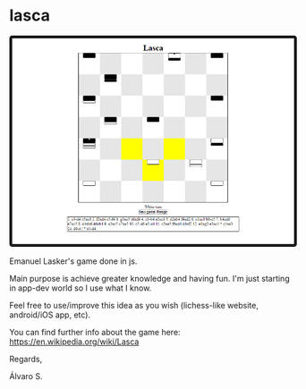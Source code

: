 # lasca

<p align="center"><img src="https://github.com/Forensor/lasca/blob/master/sample.png" border="5" style="border-radius: 5px;"></p>

Emanuel Lasker's game done in js.

Main purpose is achieve greater knowledge and having fun. I'm just starting in app-dev world so I use what I know.

Feel free to use/improve this idea as you wish (lichess-like website, android/iOS app, etc).

You can find further info about the game here: https://en.wikipedia.org/wiki/Lasca

Regards,

Álvaro S.
